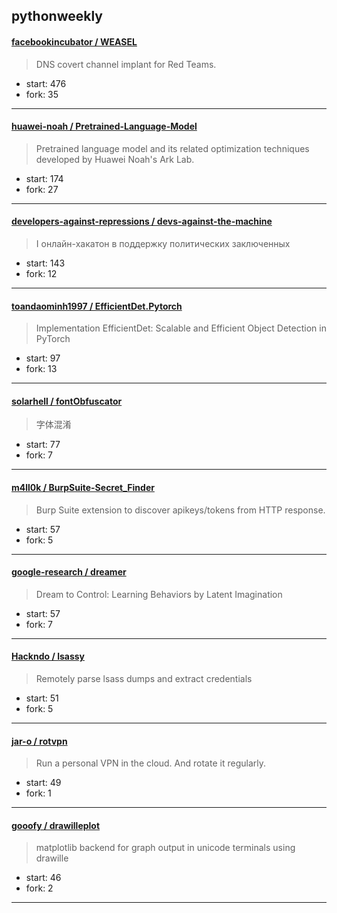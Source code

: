 ## pythonweekly

#### [facebookincubator / WEASEL](https://github.com/facebookincubator/WEASEL)

> DNS covert channel implant for Red Teams.

+ start: 476
+ fork: 35

----


#### [huawei-noah / Pretrained-Language-Model](https://github.com/huawei-noah/Pretrained-Language-Model)

> Pretrained language model and its related optimization techniques developed by Huawei Noah's Ark Lab.

+ start: 174
+ fork: 27

----


#### [developers-against-repressions / devs-against-the-machine](https://github.com/developers-against-repressions/devs-against-the-machine)

> I онлайн-хакатон в поддержку политических заключенных 

+ start: 143
+ fork: 12

----


#### [toandaominh1997 / EfficientDet.Pytorch](https://github.com/toandaominh1997/EfficientDet.Pytorch)

> Implementation EfficientDet: Scalable and Efficient Object Detection in PyTorch

+ start: 97
+ fork: 13

----


#### [solarhell / fontObfuscator](https://github.com/solarhell/fontObfuscator)

> 字体混淆

+ start: 77
+ fork: 7

----


#### [m4ll0k / BurpSuite-Secret_Finder](https://github.com/m4ll0k/BurpSuite-Secret_Finder)

> Burp Suite extension to discover apikeys/tokens  from HTTP response.

+ start: 57
+ fork: 5

----


#### [google-research / dreamer](https://github.com/google-research/dreamer)

> Dream to Control: Learning Behaviors by Latent Imagination

+ start: 57
+ fork: 7

----


#### [Hackndo / lsassy](https://github.com/Hackndo/lsassy)

> Remotely parse lsass dumps and extract credentials

+ start: 51
+ fork: 5

----


#### [jar-o / rotvpn](https://github.com/jar-o/rotvpn)

> Run a personal VPN in the cloud. And rotate it regularly.

+ start: 49
+ fork: 1

----


#### [gooofy / drawilleplot](https://github.com/gooofy/drawilleplot)

> matplotlib backend for graph output in unicode terminals using drawille

+ start: 46
+ fork: 2

----

